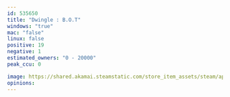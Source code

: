 ```yaml
---
id: 535650
title: "Dwingle : B.O.T"
windows: "true"
mac: "false"
linux: false
positive: 19
negative: 1
estimated_owners: "0 - 20000"
peak_ccu: 0

image: https://shared.akamai.steamstatic.com/store_item_assets/steam/apps/535650/header.jpg?t=1499680168
opinions:
---
```

